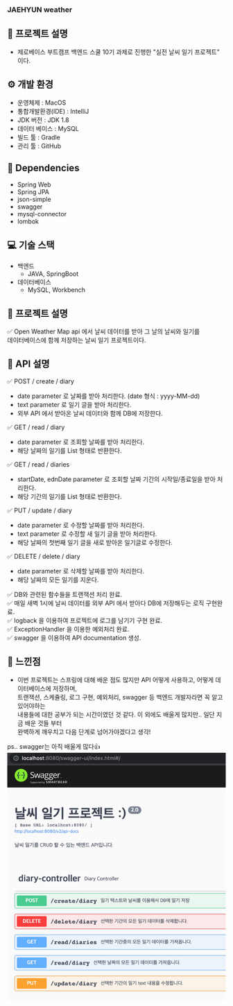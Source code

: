 ### JAEHYUN weather

## 📢 프로젝트 설명
- 제로베이스 부트캠프 백엔드 스쿨 10기 과제로 진행한 "실전 날씨 일기 프로젝트" 이다.

## ⚙ 개발 환경
- 운영체제 : MacOS
- 통합개발환경(IDE) : IntelliJ
- JDK 버전 : JDK 1.8
- 데이터 베이스 : MySQL
- 빌드 툴 : Gradle
- 관리 툴 : GitHub

## 🔌 Dependencies
- Spring Web
- Spring JPA
- json-simple
- swagger
- mysql-connector
- lombok

## 💻 기술 스택
- 백엔드
    - JAVA, SpringBoot
- 데이터베이스
    - MySQL, Workbench</br>
  
## 👾 프로젝트 설명
✅ Open Weather Map api 에서 날씨 데이터를 받아 그 날의 날씨와 일기를 <br>
데이터베이스에 함께 저장하는 날씨 일기 프로젝트이다.

## 👾 API 설명
✅ POST / create / diary
- date parameter 로 날짜를 받아 처리한다. (date 형식 : yyyy-MM-dd)
- text parameter 로 일기 글을 받아 처리한다.
- 외부 API 에서 받아온 날씨 데이터와 함께 DB에 저장한다.

✅ GET / read / diary
- date parameter 로 조회할 날짜를 받아 처리한다.
- 해당 날짜의 일기를 List 형태로 반환한다.

✅ GET / read / diaries
- startDate, ednDate parameter 로 조회할 날짜 기간의 시작일/종료일을 받아 처리한다.
- 해당 기간의 일기를 List 형태로 반환한다.

✅ PUT / update / diary
- date parameter 로 수정할 날짜를 받아 처리한다.
- text parameter 로 수정할 새 일기 글을 받아 처리한다.
- 해당 날짜의 첫번째 일기 글을 새로 받아온 일기글로 수정한다.

✅ DELETE / delete / diary
- date parameter 로 삭제할 날짜를 받아 처리한다.
- 해당 날짜의 모든 일기를 지운다.

✅ DB와 관련된 함수들을 트랜잭션 처리 완료.</br>
✅ 매일 새벽 1시에 날씨 데이터를 외부 API 에서 받아다 DB에 저장해두는 로직 구현완료.</br>
✅ logback 을 이용하여 프로젝트에 로그를 남기기 구현 완료.</br>
✅ ExceptionHandler 을 이용한 예외처리 완료.</br>
✅ swagger 을 이용하여 API documentation 생성.</br>

## 🌝 느낀점
- 이번 프로젝트는 스프링에 대해 배운 점도 많지만 API 어떻게 사용하고, 어떻게 데이터베이스에 저장하며,</br>
  트랜잭션, 스케쥴링, 로그 구현, 예외처리, swagger 등 백엔드 개발자라면 꼭 알고 있어야하는</br>
  내용들에 대한 공부가 되는 시간이였던 것 같다. 이 외에도 배울게 많지만.. 일단 지금 배운 것들 부터</br>
  완벽하게 깨우치고 다음 단계로 넘어가야겠다고 생각!</br>

ps.. swagger는 아직 배울게 많다👍</br>
![img.png](img.png)